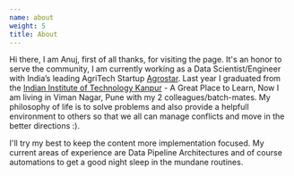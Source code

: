 ```yaml
---
name: about
weight: 5
title: About
---
```



Hi there, I am Anuj, first of all thanks, for visiting the page. It's an honor to serve the community, I am currently working as a Data Scientist/Engineer with India’s leading AgriTech Startup [Agrostar](https://corporate.agrostar.in/). Last year I graduated from the [Indian Institute of Technology Kanpur](https://www.cse.iitk.ac.in/) - A Great Place to Learn, Now I am living in Viman Nagar, Pune with my 2 colleagues/batch-mates. My philosophy of life is to solve problems and also provide a helpfull environment to others so that we all can manage conflicts and move in the better directions :).


I'll try my best to keep the content more implementation focused. My current areas of experience are Data Pipeline Architectures and of course automations to get a good night sleep in the mundane routines.
